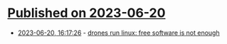 # [Published on 2023-06-20](index.md)

* [2023-06-20, 16:17:26](https://lobste.rs/s/n7m0dt/drones_run_linux_free_software_is_not) - [drones run linux: free software is not enough](https://j3s.sh/thought/drones-run-linux-free-software-isnt-enough.html)
